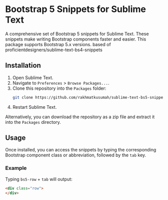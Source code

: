 # Bootstrap 5 Snippets for Sublime Text

A comprehensive set of Bootstrap 5 snippets for Sublime Text. These snippets make writing Bootstrap components faster and easier. This package supports Bootstrap 5.x versions.
based of proficientdesigners/sublime-text-bs4-snippets

## Installation

1. Open Sublime Text.
2. Navigate to `Preferences` > `Browse Packages...`.
3. Clone this repository into the `Packages` folder:
    ```bash
    git clone https://github.com/rakhmatkusumah/sublime-text-bs5-snippets.git
    ```
4. Restart Sublime Text.

Alternatively, you can download the repository as a zip file and extract it into the `Packages` directory.

## Usage

Once installed, you can access the snippets by typing the corresponding Bootstrap component class or abbreviation, followed by the `tab` key.

### Example

Typing `bs5-row` + `tab` will output:

```html
<div class="row">
</div>